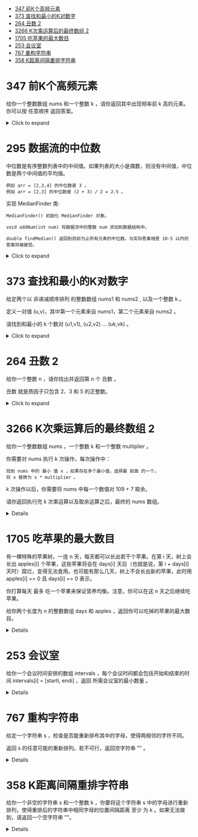 <!--toc:start-->
- [347 前K个高频元素](#347-前k个高频元素)
- [373 查找和最小的K对数字](#373-查找和最小的k对数字)
- [264 丑数 2](#264-丑数-2)
- [3266 K次乘运算后的最终数组 2](#3266-k次乘运算后的最终数组-2)
- [1705 吃苹果的最大数目](#1705-吃苹果的最大数目)
- [253 会议室](#253-会议室)
- [767 重构字符串](#767-重构字符串)
- [358 K距离间隔重排字符串](#358-k距离间隔重排字符串)
<!--toc:end-->

# 347 前K个高频元素
给你一个整数数组 nums 和一个整数 k ，请你返回其中出现频率前 k 高的元素。你可以按 任意顺序 返回答案。

<details><summary>Click to expand</summary>

``` cpp
class Solution {
public:
    vector<int> topKFrequent(vector<int>& nums, int k) {
        unordered_map<int,int> mp;
        priority_queue<pair<int,int>> pq;
        vector<int> ans;
        for(int i=0;i<nums.size();i++){
            if(mp.find(nums[i])==mp.end()){
                mp.insert({nums[i],1});
            }else{
                mp[nums[i]]++;
            }
        }
        for(auto it=mp.begin();it!=mp.end();it++){
            pq.emplace(it->second,it->first);
        }
        while(k--){
            ans.push_back(pq.top().second);
            pq.pop();
        }
        return ans;
    }
};
```

</details>

# 295 数据流的中位数

中位数是有序整数列表中的中间值。如果列表的大小是偶数，则没有中间值，中位数是两个中间值的平均值。

    例如 arr = [2,3,4] 的中位数是 3 。
    例如 arr = [2,3] 的中位数是 (2 + 3) / 2 = 2.5 。

实现 MedianFinder 类:

    MedianFinder() 初始化 MedianFinder 对象。

    void addNum(int num) 将数据流中的整数 num 添加到数据结构中。

    double findMedian() 返回到目前为止所有元素的中位数。与实际答案相差 10-5 以内的答案将被接受。

<details><summary>Click to expand</summary>

``` cpp
class MedianFinder {
    priority_queue<int,vector<int>,greater<>>  queMax;
    priority_queue<int,vector<int>,less<>> queMin;
public:
    MedianFinder() {
    }
    void addNum(int num) {
        if(queMin.empty()||num<=queMin.top()){
            queMin.push(num);
            if(queMin.size()>queMax.size()+1){
                queMax.push(queMin.top());
                queMin.pop();
            }
        }else{
            queMax.push(num);
            if(queMax.size()>queMin.size()){
                queMin.push(queMax.top());
                queMax.pop();
            }
        }
    }
    double findMedian() {
        if(queMin.size()>queMax.size()){
            return queMin.top();
        }
        return (queMin.top()+queMax.top())/2.0;
    }
};
```

</details>

# 373 查找和最小的K对数字

给定两个以 非递减顺序排列 的整数数组 nums1 和 nums2 , 以及一个整数 k 。

定义一对值 (u,v)，其中第一个元素来自 nums1，第二个元素来自 nums2 。

请找到和最小的 k 个数对 (u1,v1), (u2,v2) \... (uk,vk) 。

<details><summary>Click to expand</summary>

``` cpp
class Solution {
public:
    vector<vector<int>> kSmallestPairs(vector<int>& nums1, vector<int>& nums2, int k) {
        auto cmp=[&](const pair<int,int>& a,const pair<int,int>& b){
            return nums1[a.first]+nums2[a.second]>nums1[b.first]+nums2[b.second];
        };
        int m=nums1.size();
        int n=nums2.size();
        vector<vector<int>> ans;
        priority_queue<pair<int,int>,vector<pair<int,int>> ,decltype(cmp)> pq(cmp);
        for(int i=0;i<min(k,m);i++){
            pq.emplace(i,0);
        }
        while(k-->0&&pq.size()){
            auto [x,y]=pq.top();
            pq.pop();
            ans.emplace_back(initializer_list<int>{nums1[x],nums2[y]});
            if(y+1<n){
                pq.emplace(x,y+1);
            }
        }
        return ans;
    }
};
```

</details>

# 264 丑数 2

给你一个整数 n ，请你找出并返回第 n 个 丑数 。

丑数 就是质因子只包含 2、3 和 5 的正整数。

<details><summary>Click to expand</summary>

``` cpp
class Solution {
public:
    int nthUglyNumber(int n) {
        array<int, 3> factors = {2, 3, 5};
        unordered_set<long> seen;
        priority_queue<long, vector<long>, greater<>> heap;
        seen.insert(1L);
        heap.push(1L);
        int ugly = 0;
        for (int i = 0; i < n; i++) {
            long curr = heap.top();
            heap.pop();
            ugly = (int)curr;
            for (auto fac : factors) {
                long next = curr * fac;
                if (!seen.contains(next)) {
                    seen.insert(next);
                    heap.push(next);
                }
            }
        }
        return ugly;
    }
};
```

</details>

# 3266 K次乘运算后的最终数组 2

给你一个整数数组 nums ，一个整数 k  和一个整数 multiplier 。

你需要对 nums 执行 k 次操作，每次操作中：

    找到 nums 中的 最小 值 x ，如果存在多个最小值，选择最 前面 的一个。
    将 x 替换为 x * multiplier 。

k 次操作以后，你需要将 nums 中每一个数值对 109 + 7 取余。

请你返回执行完 k 次乘运算以及取余运算之后，最终的 nums 数组。

<details>

核心观察：对于两个数 x 和 y，如果 x 在 y 左边，且 x≤y 以及 x⋅multiplier>y，那么我们会先操作 x，然后操作 y。由于 x⋅multiplier≤y⋅multiplier，这意味着下一次一定会操作 x。继续推导下去，后面的操作顺序一定是 y,x,y,x,⋯

这意味着当两个数接近时，我们会交替操作这两个数，而不会连续操作同一个数。

对于更多的数的情况也同理，当这些数接近时，我们会按照从小到大的顺序依次操作这些数。

那么，首先用最小堆手动模拟操作，直到原数组的最大值 mx 成为这 n 个数的最小值。根据上面的结论，后面的操作就不需要手动模拟了。

设此时还剩下 k 次操作，那么：

    对于前 kmodn 小的数，还可以再操作 ⌊nk​⌋+1 次。
    其余元素，还可以再操作 ⌊nk​⌋ 次。

```cpp
class Solution {
    constexpr static int MOD=1e9+7;
    long long pow(long long x,int n){
        long long res=1;
        for(;n;n/=2){
            if(n%2){
                res=res*x%MOD;
            }
            x=x*x%MOD;
        }
        return res;
    }
public:
    vector<int> getFinalState(vector<int>& nums, int k, int multiplier) {
        if(multiplier==1){
            return move(nums);
        }
        int n=nums.size();
        int mx=ranges::max(nums);
        vector<pair<long long,int>> h(n);
        for(int i=0;i<n;i++){
            h[i]={nums[i],i};
        }
        ranges::make_heap(h,greater<>());
        for(;k&&h[0].first<mx;k--){
            ranges::pop_heap(h,greater<>());
            h.back().first*=multiplier;
            ranges::push_heap(h,greater<>());
        }
        ranges::sort(h);
        for(int i=0;i<n;i++){
            auto &[x,j]=h[i];
            nums[j]=x%MOD*pow(multiplier,k/n+(i<k%n))%MOD;
        }
        return move(nums);
    }
};
```

</details>

# 1705 吃苹果的最大数目

有一棵特殊的苹果树，一连 n 天，每天都可以长出若干个苹果。在第 i 天，树上会长出 apples[i] 个苹果，这些苹果将会在 days[i] 天后（也就是说，第 i + days[i] 天时）腐烂，变得无法食用。也可能有那么几天，树上不会长出新的苹果，此时用 apples[i] == 0 且 days[i] == 0 表示。

你打算每天 最多 吃一个苹果来保证营养均衡。注意，你可以在这 n 天之后继续吃苹果。

给你两个长度为 n 的整数数组 days 和 apples ，返回你可以吃掉的苹果的最大数目。

<details>

基于这样的假设：如果A天和B天都有苹果且A天保质期较段就优先吃A天的。

```cpp
<class Solution {
public:
    int eatenApples(vector<int>& apples, vector<int>& days) {
        int ans=0;
        priority_queue<pair<int,int>,vector<pair<int,int>>,std::greater<>> pq;
        for(int i=0;i<apples.size()||!pq.empty();i++){
            while(!pq.empty()&&pq.top().first==i){
                pq.pop();
            }
            if(i<apples.size()&&apples[i]){
                pq.emplace(i+days[i],apples[i]);
            }
            if(!pq.empty()){
                ans++;
                auto [rotten_day,num]=pq.top();
                pq.pop();
                if(num>1){
                    pq.emplace(rotten_day,num-1);
                }
            }
        }
        return ans;
    }
};
```

</details>

# 253 会议室

给你一个会议时间安排的数组 intervals ，每个会议时间都会包括开始和结束的时间 intervals[i] = [starti, endi] ，返回 所需会议室的最小数量 。

<details>

```cpp
class Solution {
public:
    int minMeetingRooms(vector<vector<int>>& intervals) {
        if(intervals.empty()){
            return 0;
        }
        ranges::sort(intervals,[](auto &a,auto &b){
            return a[0]<b[0];
        });
        priority_queue<int,vector<int>,greater<>> allocation;
        allocation.emplace(intervals[0][1]);
        for(int i=1;i<intervals.size();i++){
            if(intervals[i][0]>=allocation.top()){
                allocation.pop();
            }
            allocation.push(intervals[i][1]);
        }
        return allocation.size();
    }
};
```

</details>

# 767 重构字符串

给定一个字符串 s ，检查是否能重新排布其中的字母，使得两相邻的字符不同。

返回 s 的任意可能的重新排列。若不可行，返回空字符串 "" 。

<details>

```cpp
class Solution {
public:
    string reorganizeString(string s) {
        priority_queue<pair<int,int>> pq;
        unordered_map<char,int> cnt;
        for(auto s: s){
            cnt[s]++;
        }
        for(auto [c,i]:cnt){
            pq.push({i,c});
        }
        string ret{};
        pair<int,int> last={-1,0};
        while(pq.size()){
            auto [i,c]=pq.top();
            pq.pop();
            ret+=c;
            if(last.first>0) pq.push(last);
            last={i-1,c};
        }
        return last.first>0?"":ret;
    }
};
```

</details>

# 358 K距离间隔重排字符串

给你一个非空的字符串 s 和一个整数 k ，你要将这个字符串 s 中的字母进行重新排列，使得重排后的字符串中相同字母的位置间隔距离 至少 为 k 。如果无法做到，请返回一个空字符串 ""。

<details>

```cpp
class Solution {
public:
    string rearrangeString(string s, int k) {
        if(k==0){
            return s;
        }
        priority_queue<pair<int,int>> pq;
        unordered_map<char,int> mp;
        queue<pair<int,char>> q;
        string ret;
        for(auto c:s) mp[c]++;
        for(auto [c,i]: mp) pq.emplace(i,c);
        while(!pq.empty()){
            auto& [i,c]=pq.top();
            ret+=c;
            q.emplace(i-1,c);
            pq.pop();
            if(q.size()==k){
                if(q.front().first>0) pq.emplace(q.front().first,q.front().second);
                q.pop();
            }
        }
        return ret.size()<s.size()?"":ret;
    }
};
```

</details>
